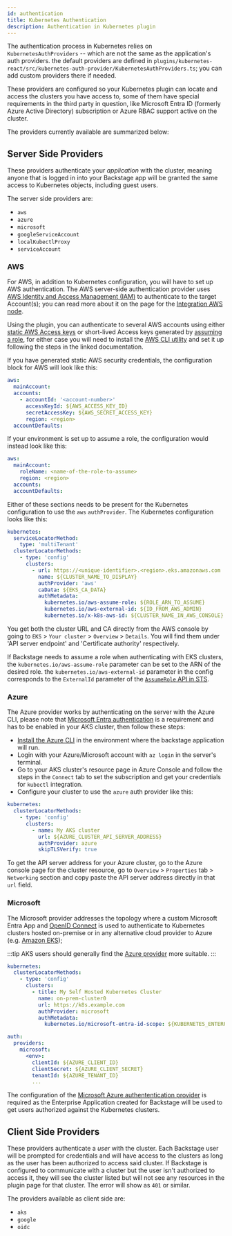 ```yaml
---
id: authentication
title: Kubernetes Authentication
description: Authentication in Kubernetes plugin
---
```


The authentication process in Kubernetes relies on `KubernetesAuthProviders` --
which are not the same as the application's auth providers. the default
providers are defined in
`plugins/kubernetes-react/src/kubernetes-auth-provider/KubernetesAuthProviders.ts`;
you can add custom providers there if needed.

These providers are configured so your Kubernetes plugin can locate and access
the clusters you have access to, some of them have special requirements in the
third party in question, like Microsoft Entra ID (formerly Azure Active
Directory) subscription or Azure RBAC support active on the cluster.

The providers currently available are summarized below:

## Server Side Providers

These providers authenticate your _application_ with the cluster, meaning anyone
that is logged in into your Backstage app will be granted the same access to
Kubernetes objects, including guest users.

The server side providers are:

- `aws`
- `azure`
- `microsoft`
- `googleServiceAccount`
- `localKubectlProxy`
- `serviceAccount`

### AWS

For AWS, in addition to Kubernetes configuration, you will have to set up
AWS authentication. The AWS server-side authentication provider uses [AWS
Identity and Access Management (IAM)][3] to authenticate to the target
Account(s); you can read more about it on the page for the [Integration AWS
node][4].

Using the plugin, you can authenticate to several AWS accounts using either
[static AWS Access keys][5] or short-lived Access keys generated by [assuming a
role][6], for either case you will need to install the [AWS CLI utility][7] and
set it up following the steps in the linked documentation.

If you have generated static AWS security credentials, the configuration block
for AWS will look like this:

```yaml
aws:
  mainAccount:
  accounts:
    - accountId: '<account-number>'
      accessKeyId: ${AWS_ACCESS_KEY_ID}
      secretAccessKey: ${AWS_SECRET_ACCESS_KEY}
      region: <region>
  accountDefaults:
```

If your environment is set up to assume a role, the configuration would instead
look like this:

```yaml
aws:
  mainAccount:
    roleName: <name-of-the-role-to-assume>
    region: <region>
  accounts:
  accountDefaults:
```

Either of these sections needs to be present for the Kubernetes configuration to
use the `aws` `authProvider`. The Kubernetes configuration looks like this:

```yaml
kubernetes:
  serviceLocatorMethod:
    type: 'multiTenant'
  clusterLocatorMethods:
    - type: 'config'
      clusters:
        - url: https://<unique-identifier>.<region>.eks.amazonaws.com
          name: ${CLUSTER_NAME_TO_DISPLAY}
          authProvider: 'aws'
          caData: ${EKS_CA_DATA}
          authMetadata:
            kubernetes.io/aws-assume-role: ${ROLE_ARN_TO_ASSUME}
            kubernetes.io/aws-external-id: ${ID_FROM_AWS_ADMIN}
            kubernetes.io/x-k8s-aws-id: ${CLUSTER_NAME_IN_AWS_CONSOLE}
```

You get both the cluster URL and CA directly from the AWS console by going to
`EKS` > `Your cluster` > `Overview` > `Details`. You will find them under 'API
server endpoint' and 'Certificate authority' respectively.

If Backstage needs to assume a role when authenticating with EKS clusters, the
`kubernetes.io/aws-assume-role` parameter can be set to the ARN of the desired
role. the `kubernetes.io/aws-external-id` parameter in the config corresponds to
the `ExternalId` parameter of the [`AssumeRole` API in STS][8].

### Azure

The Azure provider works by authenticating on the server with the Azure CLI,
please note that [Microsoft Entra authentication][1] is a requirement and has to
be enabled in your AKS cluster, then follow these steps:

- [Install the Azure CLI][2] in the environment where the backstage application
  will run.
- Login with your Azure/Microsoft account with `az login` in the server's
  terminal.
- Go to your AKS cluster's resource page in Azure Console and follow the steps
  in the `Connect` tab to set the subscription and get your credentials for
  `kubectl` integration.
- Configure your cluster to use the `azure` auth provider like this:

```yaml
kubernetes:
  clusterLocatorMethods:
    - type: 'config'
      clusters:
        - name: My AKS cluster
          url: ${AZURE_CLUSTER_API_SERVER_ADDRESS}
          authProvider: azure
          skipTLSVerify: true
```

To get the API server address for your Azure cluster, go to the Azure console
page for the cluster resource, go to `Overview` > `Properties` tab >
`Networking` section and copy paste the API server address directly in that
`url` field.

### Microsoft

The Microsoft provider addresses the topology where a custom Microsoft Entra App and [OpenID Connect][9] is used to authenticate to Kubernetes clusters hosted on-premise or in any alternative cloud provider to Azure (e.g. [Amazon EKS][10]);

:::tip
AKS users should generally find the [Azure provider](#azure) more suitable.
:::

```yaml
kubernetes:
  clusterLocatorMethods:
    - type: 'config'
      clusters:
        - title: My Self Hosted Kubernetes Cluster
          name: on-prem-cluster0
          url: https://k8s.example.com
          authProvider: microsoft
          authMetadata:
            kubernetes.io/microsoft-entra-id-scope: ${KUBERNETES_ENTERPRISE_APP_SCOPE}

auth:
  providers:
    microsoft:
      <env>:
        clientId: ${AZURE_CLIENT_ID}
        clientSecret: ${AZURE_CLIENT_SECRET}
        tenantId: ${AZURE_TENANT_ID}
        ...
```

The configuration of the [Microsoft Azure authententication provider](../../auth/microsoft/provider.md) is required as the Enterprise Application created for Backstage will be used to get users authorized against the Kubernetes clusters.

## Client Side Providers

These providers authenticate a _user_ with the cluster. Each Backstage user will
be prompted for credentials and will have access to the clusters as long as the
user has been authorized to access said cluster. If Backstage is configured to
communicate with a cluster but the user isn't authorized to access it, they will
see the cluster listed but will not see any resources in the plugin page for
that cluster. The error will show as `401` or similar.

The providers available as client side are:

- `aks`
- `google`
- `oidc`

[1]: https://docs.microsoft.com/en-us/azure/aks/managed-aad
[2]: https://docs.microsoft.com/en-us/cli/azure/install-azure-cli?view=azure-cli-latest
[3]: https://docs.aws.amazon.com/IAM/latest/UserGuide/when-to-use-iam.html
[4]: https://github.com/backstage/backstage/blob/master/packages/integration-aws-node/README.md
[5]: https://docs.aws.amazon.com/IAM/latest/UserGuide/id_credentials_access-keys.html
[6]: https://docs.aws.amazon.com/IAM/latest/UserGuide/id_roles_use.html
[7]: https://docs.aws.amazon.com/cli/latest/userguide/getting-started-install.html
[8]: https://docs.aws.amazon.com/STS/latest/APIReference/API_AssumeRole.html#API_AssumeRole_RequestParameters
[9]: https://kubernetes.io/docs/reference/access-authn-authz/authentication/#openid-connect-tokens
[10]: https://aws.amazon.com/blogs/containers/using-azure-active-directory-to-authenticate-to-amazon-eks
